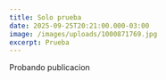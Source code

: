 ```yaml
---
title: Solo prueba
date: 2025-09-25T20:21:00.000-03:00
image: /images/uploads/1000871769.jpg
excerpt: Prueba
---
```

Probando publicacion
